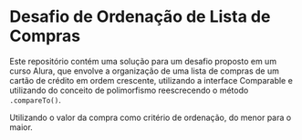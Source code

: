 # Desafio de Ordenação de Lista de Compras

Este repositório contém uma solução para um desafio proposto em um curso Alura, que envolve a organização de uma 
lista de compras de um cartão de crédito em ordem crescente, utilizando a interface Comparable e utilizando do conceito de polimorfismo reescrecendo o método `.compareTo()`.

Utilizando o valor da compra como critério de ordenação, do menor para o maior.

